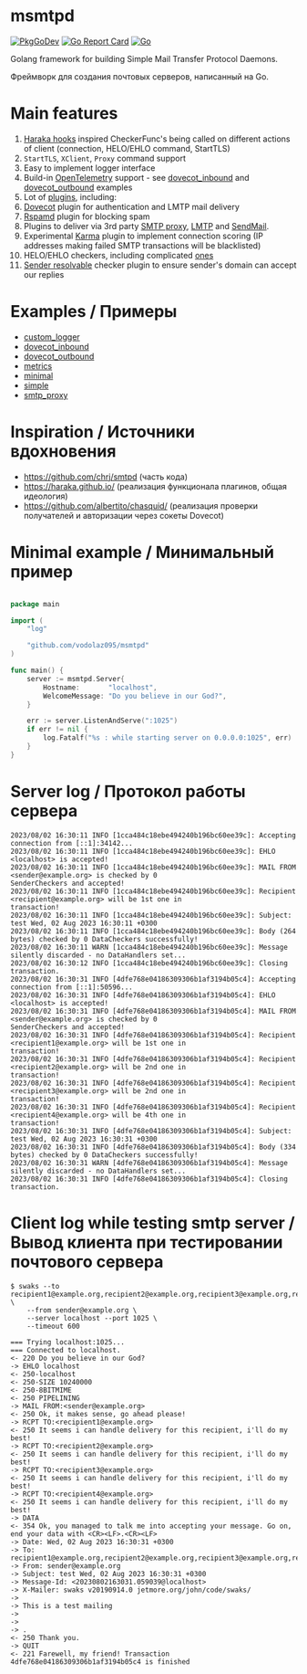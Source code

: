 msmtpd
=======================

[![PkgGoDev](https://pkg.go.dev/badge/github.com/vodolaz095/msmtpd)](https://pkg.go.dev/github.com/vodolaz095/msmtpd?tab=doc)
[![Go Report Card](https://goreportcard.com/badge/github.com/vodolaz095/msmtpd)](https://goreportcard.com/report/github.com/vodolaz095/msmtpd)
[![Go](https://github.com/vodolaz095/msmtpd/actions/workflows/go.yml/badge.svg)](https://github.com/vodolaz095/msmtpd/actions/workflows/go.yml)

Golang framework for building Simple Mail Transfer Protocol Daemons.

Фреймворк для создания почтовых серверов, написанный на Go.

Main features
================================

1. [Haraka hooks](https://haraka.github.io/core/Plugins#available-hooks) inspired CheckerFunc's being called 
   on different actions of client (connection, HELO/EHLO command, StartTLS)
2. `StartTLS`, `XClient`, `Proxy` command support
3. Easy to implement logger interface
4. Build-in [OpenTelemetry](https://opentelemetry.io/) support - see [dovecot_inbound](example%2Fdovecot_inbound)
   and [dovecot_outbound](example%2Fdovecot_outbound) examples
5. Lot of [plugins](plugins), including:
6. [Dovecot](plugins%2Fdovecot) plugin for authentication and LMTP mail delivery
7. [Rspamd](plugins%2Frspamd) plugin for blocking spam
8. Plugins to deliver via 3rd party [SMTP proxy](plugins%2Fdeliver%2Fsmtp_proxy.go), 
   [LMTP](plugins%2Fdeliver%2Flmtp.go) and [SendMail](plugins%2Fdeliver%2Fsendmail.go).
9. Experimental [Karma](plugins%2Fkarma) plugin to implement connection scoring (IP addresses making failed SMTP transactions will be blacklisted)
10. HELO/EHLO checkers, including complicated [ones](plugins%2Fhelo)
11. [Sender resolvable](plugins%2Fsender%2Fsender_resolvable.go) checker plugin to ensure sender's domain can accept our replies 

Examples / Примеры
================================

- [custom_logger](example%2Fcustom_logger)
- [dovecot_inbound](example%2Fdovecot_inbound)
- [dovecot_outbound](example%2Fdovecot_outbound)
- [metrics](example%2Fmetrics)
- [minimal](example%2Fminimal)
- [simple](example%2Fsimple)
- [smtp_proxy](example%2Fsmtp_proxy)

Inspiration / Источники вдохновения
=================================

- https://github.com/chrj/smtpd (часть кода)
- https://haraka.github.io/ (реализация функционала плагинов, общая идеология)
- https://github.com/albertito/chasquid/ (реализация проверки получателей и авторизации через сокеты Dovecot)

Minimal example / Минимальный пример
==================================

```go

package main

import (
	"log"

	"github.com/vodolaz095/msmtpd"
)

func main() {
	server := msmtpd.Server{
		Hostname:       "localhost",
		WelcomeMessage: "Do you believe in our God?",
	}

	err := server.ListenAndServe(":1025")
	if err != nil {
		log.Fatalf("%s : while starting server on 0.0.0.0:1025", err)
	}
}


```



Server log / Протокол работы сервера
=====================
```
2023/08/02 16:30:11 INFO [1cca484c18ebe494240b196bc60ee39c]: Accepting connection from [::1]:34142...
2023/08/02 16:30:11 INFO [1cca484c18ebe494240b196bc60ee39c]: EHLO <localhost> is accepted!
2023/08/02 16:30:11 INFO [1cca484c18ebe494240b196bc60ee39c]: MAIL FROM <sender@example.org> is checked by 0
SenderCheckers and accepted!
2023/08/02 16:30:11 INFO [1cca484c18ebe494240b196bc60ee39c]: Recipient <recipient@example.org> will be 1st one in
transaction!
2023/08/02 16:30:11 INFO [1cca484c18ebe494240b196bc60ee39c]: Subject: test Wed, 02 Aug 2023 16:30:11 +0300
2023/08/02 16:30:11 INFO [1cca484c18ebe494240b196bc60ee39c]: Body (264 bytes) checked by 0 DataCheckers successfully!
2023/08/02 16:30:11 WARN [1cca484c18ebe494240b196bc60ee39c]: Message silently discarded - no DataHandlers set...
2023/08/02 16:30:12 INFO [1cca484c18ebe494240b196bc60ee39c]: Closing transaction.
2023/08/02 16:30:31 INFO [4dfe768e04186309306b1af3194b05c4]: Accepting connection from [::1]:50596...
2023/08/02 16:30:31 INFO [4dfe768e04186309306b1af3194b05c4]: EHLO <localhost> is accepted!
2023/08/02 16:30:31 INFO [4dfe768e04186309306b1af3194b05c4]: MAIL FROM <sender@example.org> is checked by 0
SenderCheckers and accepted!
2023/08/02 16:30:31 INFO [4dfe768e04186309306b1af3194b05c4]: Recipient <recipient1@example.org> will be 1st one in
transaction!
2023/08/02 16:30:31 INFO [4dfe768e04186309306b1af3194b05c4]: Recipient <recipient2@example.org> will be 2nd one in
transaction!
2023/08/02 16:30:31 INFO [4dfe768e04186309306b1af3194b05c4]: Recipient <recipient3@example.org> will be 2nd one in
transaction!
2023/08/02 16:30:31 INFO [4dfe768e04186309306b1af3194b05c4]: Recipient <recipient4@example.org> will be 4th one in
transaction!
2023/08/02 16:30:31 INFO [4dfe768e04186309306b1af3194b05c4]: Subject: test Wed, 02 Aug 2023 16:30:31 +0300
2023/08/02 16:30:31 INFO [4dfe768e04186309306b1af3194b05c4]: Body (334 bytes) checked by 0 DataCheckers successfully!
2023/08/02 16:30:31 WARN [4dfe768e04186309306b1af3194b05c4]: Message silently discarded - no DataHandlers set...
2023/08/02 16:30:31 INFO [4dfe768e04186309306b1af3194b05c4]: Closing transaction.
```

Client log while testing smtp server / Вывод клиента при тестировании почтового сервера
=====================

```shell
$ swaks --to recipient1@example.org,recipient2@example.org,recipient3@example.org,recipient4@example.org \
    --from sender@example.org \
    --server localhost --port 1025 \
    --timeout 600
```

```
=== Trying localhost:1025...
=== Connected to localhost.
<- 220 Do you believe in our God?
-> EHLO localhost
<- 250-localhost
<- 250-SIZE 10240000
<- 250-8BITMIME
<- 250 PIPELINING
-> MAIL FROM:<sender@example.org>
<- 250 Ok, it makes sense, go ahead please!
-> RCPT TO:<recipient1@example.org>
<- 250 It seems i can handle delivery for this recipient, i'll do my best!
-> RCPT TO:<recipient2@example.org>
<- 250 It seems i can handle delivery for this recipient, i'll do my best!
-> RCPT TO:<recipient3@example.org>
<- 250 It seems i can handle delivery for this recipient, i'll do my best!
-> RCPT TO:<recipient4@example.org>
<- 250 It seems i can handle delivery for this recipient, i'll do my best!
-> DATA
<- 354 Ok, you managed to talk me into accepting your message. Go on, end your data with <CR><LF>.<CR><LF>
-> Date: Wed, 02 Aug 2023 16:30:31 +0300
-> To: recipient1@example.org,recipient2@example.org,recipient3@example.org,recipient4@example.org
-> From: sender@example.org
-> Subject: test Wed, 02 Aug 2023 16:30:31 +0300
-> Message-Id: <20230802163031.059039@localhost>
-> X-Mailer: swaks v20190914.0 jetmore.org/john/code/swaks/
->
-> This is a test mailing
->
->
-> .
<- 250 Thank you.
-> QUIT
<- 221 Farewell, my friend! Transaction 4dfe768e04186309306b1af3194b05c4 is finished
```
